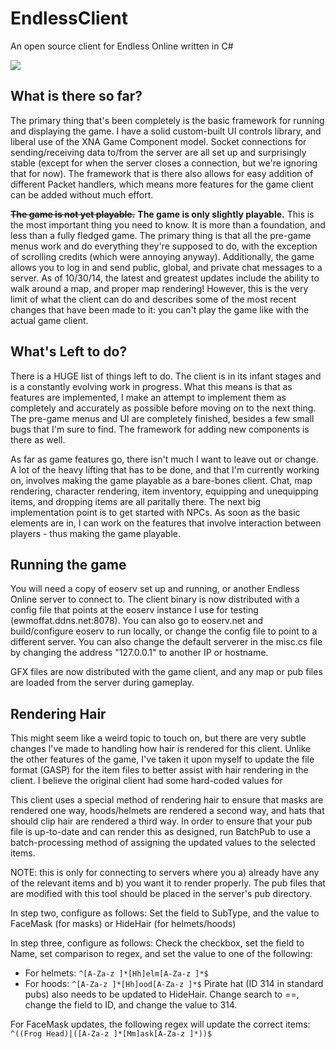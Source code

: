 EndlessClient
=============

An open source client for Endless Online written in C#

![](http://i.imgur.com/XO4vJPm.png)

What is there so far?
---------------------

The primary thing that's been completely is the basic framework for running and displaying the game. I have a solid custom-built UI controls library, and liberal use of the XNA Game Component model. Socket connections for sending/receiving data to/from the server are all set up and surprisingly stable (except for when the server closes a connection, but we're ignoring that for now). The framework that is there also allows for easy addition of different Packet handlers, which means more features for the game client can be added without much effort.

~~**The game is not yet playable.**~~ **The game is only slightly playable.** This is the most important thing you need to know. It is more than a foundation, and less than a fully fledged game. The primary thing is that all the pre-game menus work and do everything they're supposed to do, with the exception of scrolling credits (which were annoying anyway). Additionally, the game allows you to log in and send public, global, and private chat messages to a server. As of 10/30/14, the latest and greatest updates include the ability to walk around a map, and proper map rendering! However, this is the very limit of what the client can do and describes some of the most recent changes that have been made to it: you can't play the game like with the actual game client.

What's Left to do?
------------------

There is a HUGE list of things left to do. The client is in its infant stages and is a constantly evolving work in progress. What this means is that as features are implemented, I make an attempt to implement them as completely and accurately as possible before moving on to the next thing. The pre-game menus and UI are completely finished, besides a few small bugs that I'm sure to find. The framework for adding new components is there as well.

As far as game features go, there isn't much I want to leave out or change. A lot of the heavy lifting that has to be done, and that I'm currently working on, involves making the game playable as a bare-bones client. Chat, map rendering, character rendering, item inventory, equipping and unequipping items, and dropping items are all paritally there. The next big implementation point is to get started with NPCs. As soon as the basic elements are in, I can work on the features that involve interaction between players - thus making the game playable.

Running the game
----------------

You will need a copy of eoserv set up and running, or another Endless Online server to connect to. The client binary is now distributed with a config file that points at the eoserv instance I use for testing (ewmoffat.ddns.net:8078). You can also go to eoserv.net and build/configure eoserv to run locally, or change the config file to point to a different server. You can also change the default serverer in the misc.cs file by changing the address "127.0.0.1" to another IP or hostname.

GFX files are now distributed with the game client, and any map or pub files are loaded from the server during gameplay.

Rendering Hair
--------------

This might seem like a weird topic to touch on, but there are very subtle changes I've made to handling how hair is rendered for this client. Unlike the other features of the game, I've taken it upon myself to update the file format (GASP) for the item files to better assist with hair rendering in the client. I believe the original client had some hard-coded values for

This client uses a special method of rendering hair to ensure that masks are rendered one way, hoods/helmets are rendered a second way, and hats that should clip hair are rendered a third way. In order to ensure that your pub file is up-to-date and can render this as designed, run BatchPub to use a batch-processing method of assigning the updated values to the selected items.

NOTE: this is only for connecting to servers where you a) already have any of the relevant items and b) you want it to render properly. The pub files that are modified with this tool should be placed in the server's pub directory.

In step two, configure as follows: Set the field to SubType, and the value to FaceMask (for masks) or HideHair (for helmets/hoods)

In step three, configure as follows: Check the checkbox, set the field to Name, set comparison to regex, and set the value to one of the following:
 - For helmets: `^[A-Za-z ]*[Hh]elm[A-Za-z ]*$`
 - For hoods: `^[A-Za-z ]*[Hh]ood[A-Za-z ]*$`
Pirate hat (ID 314 in standard pubs) also needs to be updated to HideHair. Change search to ==, change the field to ID, and change the value to 314.

For FaceMask updates, the following regex will update the correct items: `^((Frog Head)|([A-Za-z ]*[Mm]ask[A-Za-z ]*))$`
